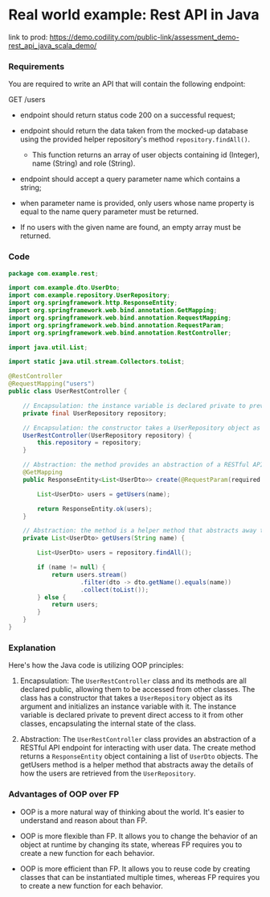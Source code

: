 # Real world example: Rest API in Java
link to prod: https://demo.codility.com/public-link/assessment_demo-rest_api_java_scala_demo/
### Requirements
You are required to write an API that will contain the following endpoint:

GET /users

* endpoint should return status code 200 on a successful request;

* endpoint should return the data taken from the mocked-up database using the provided helper repository's method `repository.findAll()`. 
    - This function returns an array of user objects containing id (Integer), name (String) and role (String).

* endpoint should accept a query parameter name which contains a string;

* when parameter name is provided, only users whose name property is equal to the name query parameter must be returned. 

* If no users with the given name are found, an empty array must be returned.

### Code
```java
package com.example.rest;

import com.example.dto.UserDto;
import com.example.repository.UserRepository;
import org.springframework.http.ResponseEntity;
import org.springframework.web.bind.annotation.GetMapping;
import org.springframework.web.bind.annotation.RequestMapping;
import org.springframework.web.bind.annotation.RequestParam;
import org.springframework.web.bind.annotation.RestController;

import java.util.List;

import static java.util.stream.Collectors.toList;

@RestController
@RequestMapping("users")
public class UserRestController {

    // Encapsulation: the instance variable is declared private to prevent direct access to it from other classes
    private final UserRepository repository;

    // Encapsulation: the constructor takes a UserRepository object as its argument and initializes an instance variable with it
    UserRestController(UserRepository repository) {
        this.repository = repository;
    }

    // Abstraction: the method provides an abstraction of a RESTful API endpoint for interacting with user data
    @GetMapping
    public ResponseEntity<List<UserDto>> create(@RequestParam(required = false) String name) {

        List<UserDto> users = getUsers(name);

        return ResponseEntity.ok(users);
    }

    // Abstraction: the method is a helper method that abstracts away the details of how the users are retrieved from the User Repository
    private List<UserDto> getUsers(String name) {

        List<UserDto> users = repository.findAll();

        if (name != null) {
            return users.stream()
                    .filter(dto -> dto.getName().equals(name))
                    .collect(toList());
        } else {
            return users;
        }
    }
}
```

### Explanation
Here's how the Java code is utilizing OOP principles:

1. Encapsulation: The `UserRestController` class and its methods are all declared public, allowing them to be accessed from other classes. The class has a constructor that takes a `UserRepository` object as its argument and initializes an instance variable with it. The instance variable is declared private to prevent direct access to it from other classes, encapsulating the internal state of the class.

2. Abstraction: The `UserRestController` class provides an abstraction of a RESTful API endpoint for interacting with user data. The create method returns a `ResponseEntity` object containing a list of `UserDto` objects. The getUsers method is a helper method that abstracts away the details of how the users are retrieved from the `UserRepository`.


### Advantages of OOP over FP
* OOP is a more natural way of thinking about the world. It's easier to understand and reason about than FP.

* OOP is more flexible than FP. It allows you to change the behavior of an object at runtime by changing its state, whereas FP requires you to create a new function for each behavior.

* OOP is more efficient than FP. It allows you to reuse code by creating classes that can be instantiated multiple times, whereas FP requires you to create a new function for each behavior.